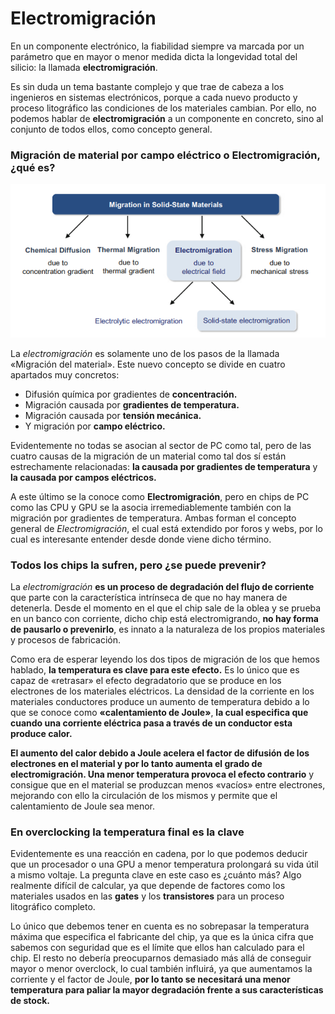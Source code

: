 # Electromigración

En un componente electrónico, la fiabilidad siempre va marcada por un parámetro que en mayor o menor medida dicta la longevidad total del silicio: la llamada **electromigración**.



Es sin duda un tema bastante complejo y que trae de cabeza a los ingenieros en sistemas electrónicos, porque a cada nuevo producto y proceso litográfico las condiciones de los materiales cambian. Por ello, no podemos hablar de **electromigración** a un componente en concreto, sino al conjunto de todos ellos, como concepto general.



### Migración de material por campo eléctrico o Electromigración, ¿qué es?

![migracion-material](./images/chrome_LbVo6Red6W.png)

La *electromigración* es solamente uno de los pasos de la llamada «Migración del material». Este nuevo concepto se divide en cuatro apartados muy concretos:

- Difusión química por gradientes de **concentración.**
- Migración causada por **gradientes de temperatura.**
- Migración causada por **tensión mecánica.**
- Y migración por **campo eléctrico.**



Evidentemente no todas se asocian al sector de PC como tal, pero de las cuatro causas de la migración de un material como tal dos sí están estrechamente relacionadas: **la causada por gradientes de temperatura** y **la causada por campos eléctricos.**

A este último se la conoce como **Electromigración**, pero en chips de PC como las CPU y GPU se la asocia irremediablemente también con la migración por gradientes de temperatura. Ambas forman el concepto general de *Electromigración*, el cual está extendido por foros y webs, por lo cual es interesante entender desde donde viene dicho término.



### Todos los chips la sufren, pero ¿se puede prevenir?

La *electromigración* **es un proceso de degradación del flujo de corriente** que parte con la característica intrínseca de que no hay manera de detenerla. Desde el momento en el que el chip sale de la oblea y se prueba en un banco con corriente, dicho chip está electromigrando, **no hay forma de pausarlo o prevenirlo**, es innato a la naturaleza de los propios materiales y procesos de fabricación.

Como era de esperar leyendo los dos tipos de migración de los que hemos hablado, **la temperatura es clave para este efecto.** Es lo único que es capaz de «retrasar» el efecto degradatorio que se produce en los electrones de los materiales eléctricos. La densidad de la corriente en los materiales conductores produce un aumento de temperatura debido a lo que se conoce como **«calentamiento de Joule»**, **la cual especifica que cuando una corriente eléctrica pasa a través de un conductor esta produce calor.**

**El aumento del calor debido a Joule acelera el factor de difusión de los electrones en el material y por lo tanto aumenta el grado de electromigración. Una menor temperatura provoca el efecto contrario** y consigue que en el material se produzcan menos «vacíos» entre electrones, mejorando con ello la circulación de los mismos y permite que el calentamiento de Joule sea menor.



### En overclocking la temperatura final es la clave

Evidentemente es una reacción en cadena, por lo que podemos deducir que un procesador o una GPU a menor temperatura prolongará su vida útil a mismo voltaje. La pregunta clave en este caso es ¿cuánto más? Algo realmente difícil de calcular, ya que depende de factores como los materiales usados en las **gates** y los **transistores** para un proceso litográfico completo.

Lo único que debemos tener en cuenta es no sobrepasar la temperatura máxima que especifica el fabricante del chip, ya que es la única cifra que sabemos con seguridad que es el límite que ellos han calculado para el chip. El resto no debería preocuparnos demasiado más allá de conseguir mayor o menor overclock, lo cual también influirá, ya que aumentamos la corriente y el factor de Joule, **por lo tanto se necesitará una menor temperatura para paliar la mayor degradación frente a sus características de stock.**